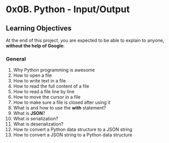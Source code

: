 # 0x0B. Python - Input/Output
## Learning Objectives

At the end of this project, you are expected to be able to explain to anyone, **without the help of Google**:

### General

1.  Why Python programming is awesome
2.  How to open a file
3.  How to write text in a file
4.  How to read the full content of a file
5.  How to read a file line by line
6.  How to move the cursor in a file
7.  How to make sure a file is closed after using it
8.  What is and how to use the **with** statement?
9.  What is **JSON**?
10. What is serialization?
11. What is deserialization?
12. How to convert a Python data structure to a JSON string
13. How to convert a JSON string to a Python data structure
